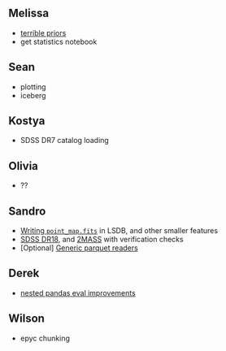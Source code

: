 ## Melissa

- [terrible priors](./terrible_priors.ipynb)
- get statistics notebook

## Sean

- plotting
- iceberg

## Kostya

- SDSS DR7 catalog loading

## Olivia

- ??

## Sandro

- [Writing `point_map.fits`](point_map.ipynb) in LSDB, and other smaller features
- [SDSS DR18](sdss_dr18_specphotoall.ipynb), and [2MASS](2mass.ipynb) with verification checks
- [Optional] [Generic parquet readers](parquet_readers/readers.ipynb)

## Derek

- [nested pandas eval improvements](./nested_pandas_eval.ipynb)

## Wilson

- epyc chunking
